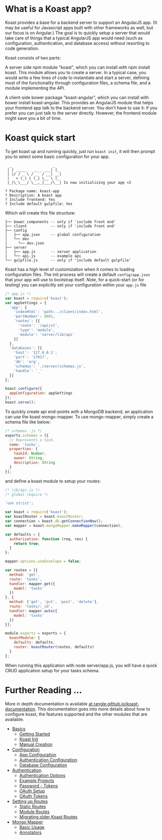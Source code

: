 # What is a Koast app?

Koast provides a base for a backend server to support an AngularJS app. (It may be useful for Javascript apps built with other frameworks as well, but our focus is on Angular.) The goal is to quickly setup a server that would take care of things that a typical AngularJS app would need (such as configuration, authentication, and database access) without resorting to code generation.

Koast consists of two parts:

A server side npm module "koast", which you can install with npm install koast. This module allows you to create a server. In a typical case, you would write a few lines of code to instantiate and start a server, defining most of the functionality through configuration files, a schema file, and a module implementing the API.

A client-side bower package "koast-angular", which you can install with bower install koast-angular. This provides an AngularJS module that helps your frontend app talk to the backend server. You don't have to use it: if you prefer you can just talk to the server directly. However, the frontend module might save you a bit of time.

# Koast quick start

To get koast up and running quickly, just run `koast init`, it will then prompt you to select some basic configuration for your app.

```
  _                   _
 | | _____   __ _ ___| |_
 | |/ / _ \ / _` / __| __|
 |   < (_) | (_| \__ \ |_
 |_|\_\___/ \__,_|___/\__| Is now initializing your app <3

? Package name: koast-app
? Description: A koast app
? Include frontend: Yes
? Include default gulpfile: Yes
```


Which will create this file structure:


```
├── bower_components -- only if 'include front end'
├── client           -- only if 'include front end'
├── config
│   ├── app.json     -- global configuration
│   └── dev
|     └── dev.json
├── server
|   ├── app.js       -- server application
|   └── api.js       -- example api
└── gulpfile.js      -- only if 'include default gulpfile'
```



Koast has a high level of customization when it comes to loading configuration files. The init process will create a default `config/app.json` that your app will use to bootstrap itself.
*Note*, for a quick-start (or for testing) you can explicitly set your configuration within your `app.js` file


```javascript
/* app.js */
var koast = require('koast');
var appSettings = {
  'app': {
    'indexHtml': 'path:../client/index.html',
    'portNumber': 8081,
    'routes': [{
      'route': '/api/v1',
      'type': 'module',
      'module': 'server/lib/api'
    }]
  },
  'databases': [{
    'host': '127.0.0.1',
    'port': '27017',
    'db': 'erg',
    'schemas': './server/schemas.js',
    'handle': '_'
  }]
};

koast.configure({
  appConfiguration: appSettings
});
koast.serve();
```

To quickly create api end-points with a MongoDB backend, an application can use the koast mongo-mapper. To use mongo-mapper, simply create a schema file like below:

```javascript
/* schemas .js */
exports.schemas = [{
  // Represents a task.
  name: 'tasks',
  properties: {
    taskId: Number,
    owner: String,
    description: String
  }
}];

```

and define a koast module to setup your routes:

```javascript
/* lib/api.js */
/* global require */

'use strict';

var koast = require('koast');
var koastRouter = koast.koastRouter;
var connection = koast.db.getConnectionNow();
var mapper = koast.mongoMapper.makeMapper(connection);

var defaults = {
  authorization: function (req, res) {
    return true;
  }
};

mapper.options.useEnvelope = false;

var routes = [{
  method: 'get',
  route: 'tasks',
  handler: mapper.get({
    model: 'tasks'
  })
}, {
  method: ['get', 'put', 'post', 'delete'],
  route: 'tasks/:_id',
  handler: mapper.auto({
    model: 'tasks'
  })
}];

module.exports = exports = {
  koastModule: {
    defaults: defaults,
    router: koastRouter(routes, defaults)
  }
};

```

When running this application with node server/app.js, you will have a quick CRUD application setup for your tasks schema.

# Further Reading ...

More in depth documentation is available [at rangle.github.io/koast-documentation](http://rangle.github.io/koast-documentation). This documentation goes into more details about how to configure koast, the features supported and the other modules that are available.


- [Basics](http://http://rangle.github.io/koast-documentation/documentation/basics/getting-started.html)
  - [Getting Started](http://rangle.github.io/koast-documentation/documentation/basics/getting-started.html#getting-started)
  - [Koast Init](http://rangle.github.io/koast-documentation/documentation/basics/getting-started.html#koast-init)
  - [Manual Creation](http://rangle.github.io/koast-documentation/documentation/basics/getting-started.html#manual-creation)
- [Configuration](http://rangle.github.io/koast-documentation/documentation/configuration/index.html)
  - [App Configuration](http://rangle.github.io/koast-documentation/documentation/configuration/app-configuration.html)
  - [Authentication Configuration](http://rangle.github.io/koast-documentation/documentation/configuration/authentication-configuration.html)
  - [Database Configuration](http://rangle.github.io/koast-documentation/documentation/configuration/database-configuration.html)
- [Authentication](http://rangle.github.io/koast-documentation/documentation/authentication/authentication.html)
  - [Authentication Options](http://rangle.github.io/koast-documentation/documentation/authentication/authentication.html#authentication-options)
  - [Example Projects](http://rangle.github.io/koast-documentation/documentation/authentication/authentication.html#example-projects)
  - [Password - Tokens](http://rangle.github.io/koast-documentation/documentation/authentication/authentication.html#password---tokens)
  - [OAuth Setup](http://rangle.github.io/koast-documentation/documentation/authentication/authentication.html#oauth-setup)
  - [OAuth Tokens](http://rangle.github.io/koast-documentation/documentation/authentication/authentication.html#oauth---tokens)
- [Setting up Routes](http://rangle.github.io/koast-documentation/documentation/routing/setting-up-routes.html)
  - [Static Routes](http://rangle.github.io/koast-documentation/documentation/routing/setting-up-routes.html#static)
  - [Module Routes](http://rangle.github.io/koast-documentation/documentation/routing/setting-up-routes.html#module)
  - [Migrating older Koast Routes](http://rangle.github.io/koast-documentation/documentation/routing/setting-up-routes.html#migrating-older-koast-applications)
- [Mongo Mapper](http://rangle.github.io/koast-documentation/documentation/mongo-mapper/mongo-mapper.html)
  - [Basic Usage](http://rangle.github.io/koast-documentation/documentation/mongo-mapper/mongo-mapper.html#basic-usage)
  - [Annotators](http://rangle.github.io/koast-documentation/documentation/mongo-mapper/mongo-mapper.html#annotators)

